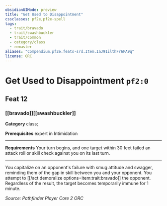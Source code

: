 ```yaml
---
obsidianUIMode: preview
title: "Get Used to Disappointment"
cssclasses: pf2e,pf2e-spell
tags:
  - trait/bravado
  - trait/swashbuckler
  - trait/common
  - category/class
  - remaster
aliases: "Compendium.pf2e.feats-srd.Item.IaJ91ilthFr6PA9q"
license: ORC
---
```

# Get Used to Disappointment `pf2:0`
## Feat 12
### [[bravado]][[swashbuckler]]

**Category** class; 



**Prerequisites** expert in Intimidation
* * *
**Requirements** Your turn begins, and one target within 30 feet failed an attack roll or skill check against you on its last turn.

* * *

You capitalize on an opponent's failure with smug attitude and swagger, reminding them of the gap in skill between you and your opponent. You attempt to [[/act demoralize options=item:trait:bravado]] the opponent. Regardless of the result, the target becomes temporarily immune for 1 minute.

*Source: Pathfinder Player Core 2*
*ORC*